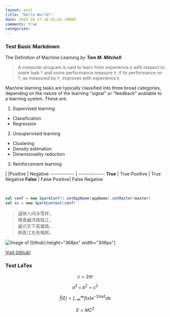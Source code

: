 ```yaml
---
layout: post
title: "Hello World!"
date: 2015-10-27 16:55:41 +0800
comments: true
categories: 
---
```


### Test Basic Markdown

The Definition of Machine Learning _by **Tom M. Mitchell**_:

> A computer program is said to learn from experience `E` with respect to some task `T` and some performance measure `P`, if its performance on `T`, as measured by `P`, improves with experience `E`

Machine learning tasks are typically classified into three broad categories, depending on the nature of the learning "signal" or "feedback" available to a learning system. These are:

1. Supervised learning
  * Classification
  * Regression
2. Unsupervised learning
  - Clustering
  - Density estimation
  - Dimensionality reduction
3. Reinforcement learning

|            |Positive | Negative
------------ | -------------
**True**     | True Positive | True Negative
**False**    | False Positive| False Negative

<br/>

``` scala sample scala code block
val conf = new SparkConf().setAppName(appName).setMaster(master)
val sc = new SparkContext(conf)
```

> 遥映人间冰雪样，<br/>
> 暗香幽浮曲临江，<br/>
> 遍识天下英雄路，<br/>
> 俯首江左有梅郎。

![Image of Github](http://github.global.ssl.fastly.net/images/modules/logos_page/Octocat.png){:height="368px" width="306px"}

[Visit Github!](https://www.github.com)


### Test LaTex

$$c = 2\pi r$$

$$a^2 + b^2 = c^2$$

$$\hat{f}(\xi) = \int_{-\infty}^{\infty}f(x)e^{-2\pi ix\xi}dx$$

$$E=MC^2$$
